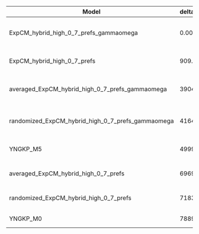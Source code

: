 | Model                                             | deltaAIC | LogLikelihood | nParams | ParamValues                                               |
|---------------------------------------------------|----------|---------------|---------|-----------------------------------------------------------|
| ExpCM_hybrid_high_0_7_prefs_gammaomega            | 0.00     | -50323.84     | 7       | alpha_omega=1.54, beta=1.69, beta_omega=10.00, kappa=3.92 |
| ExpCM_hybrid_high_0_7_prefs                       | 909.32   | -50779.50     | 6       | beta=1.75, kappa=3.56, omega=0.15                         |
| averaged_ExpCM_hybrid_high_0_7_prefs_gammaomega   | 3904.32  | -52276.00     | 7       | alpha_omega=0.65, beta=1.76, beta_omega=6.45, kappa=3.75  |
| randomized_ExpCM_hybrid_high_0_7_prefs_gammaomega | 4164.78  | -52406.23     | 7       | alpha_omega=0.65, beta=0.13, beta_omega=6.84, kappa=3.75  |
| YNGKP_M5                                          | 4999.00  | -52818.34     | 12      | alpha_omega=0.71, beta_omega=8.29, kappa=3.25             |
| averaged_ExpCM_hybrid_high_0_7_prefs              | 6969.04  | -53809.36     | 6       | beta=1.47, kappa=3.46, omega=0.08                         |
| randomized_ExpCM_hybrid_high_0_7_prefs            | 7183.00  | -53916.34     | 6       | beta=0.04, kappa=3.45, omega=0.08                         |
| YNGKP_M0                                          | 7889.04  | -54264.36     | 11      | kappa=3.01, omega=0.07                                    |